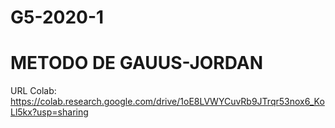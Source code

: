 # G5-2020-1
# METODO DE GAUUS-JORDAN
URL Colab:
https://colab.research.google.com/drive/1oE8LVWYCuvRb9JTrqr53nox6_KoLl5kx?usp=sharing

